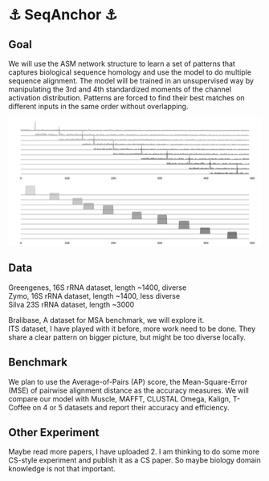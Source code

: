 # :anchor: SeqAnchor :anchor:

## Goal
We will use the ASM network structure to learn a set of patterns that captures biological sequence homology and use the model to do multiple sequence alignment. The model will be trained in an unsupervised way by manipulating the 3rd and 4th standardized moments of the channel activation distribution. Patterns are forced to find their best matches on different inputs in the same order without overlapping.

![Test Image 1](gray_spike.png)
![Test Image 1](gray_anchor.png)

## Data
Greengenes, 16S rRNA dataset, length ~1400, diverse<br />
Zymo, 16S rRNA dataset, length ~1400, less diverse<br />
Silva 23S rRNA dataset, length ~3000<br />

Bralibase, A dataset for MSA benchmark, we will explore it.<br />
ITS dataset, I have played with it before, more work need to be done. They share a clear pattern on bigger picture, but might be too diverse locally.<br />


## Benchmark
We plan to use the Average-of-Pairs (AP) score, the Mean-Square-Error (MSE) of pairwise alignment distance as the accuracy measures. We will compare our model with Muscle, MAFFT, CLUSTAL Omega, Kalign, T-Coffee on 4 or 5 datasets and report their accuracy and efficiency.


## Other Experiment
Maybe read more papers, I have uploaded 2. I am thinking to do some more CS-style experiment and publish it as a CS paper. So maybe biology domain knowledge is not that important.


